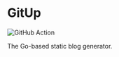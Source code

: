 # GitUp

![GitHub Action][0]

The Go-based static blog generator.

[0]: https://github.com/cmj0121/gitup/actions/workflows/test.yml/badge.svg

